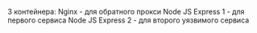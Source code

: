 3 контейнера:
Nginx - для обратного прокси
Node JS Express 1 - для первого сервиса
Node JS Express 2 - для второго уязвимого сервиса